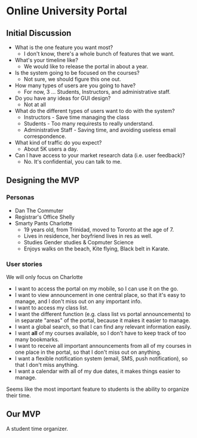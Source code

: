 # Online University Portal

## Initial Discussion

  * What is the one feature you want most?
    * I don't know, there's a whole bunch of features that we want.
  * What's your timeline like?
    * We would like to release the portal in about a year.
  * Is the system going to be focused on the courses?
    * Not sure, we should figure this one out.
  * How many types of users are you going to have?
    * For now, 3 ... Students, Instructors, and administrative staff.
  * Do you have any ideas for GUI design?
    * Not at all
  * What do the different types of users want to do with the system?
    * Instructors - Save time managing the class
    * Students - Too many requirests to really understand.
    * Administrative Staff - Saving time, and avoiding useless email correspondence.
  * What kind of traffic do you expect?
    * About 5K users a day.
  * Can I have access to your market research data (i.e. user feedback)?
    * No. It's confidential, you can talk to me.


## Designing the MVP

### Personas

 * Dan The Commuter
 * Registrar's Office Shelly
 * Smarty Pants Charlotte
   * 19 years old, from Trinidad, moved to Toronto at the age of 7.
   * Lives in residence, her boyfriend lives in res as well.
   * Studies Gender studies & Copmuter Science
   * Enjoys walks on the beach, Kite flying, Black belt in Karate.

### User stories

We will only focus on Charlotte

 * I want to access the portal on my mobile, so I can use it on the go.
 * I want to view announcement in one central place, so that it's easy to manage, and I don't miss out on any important info.
 * I want to access my class list.
 * I want the different function (e.g. class list vs portal announcements) to in separate "areas" of the portal, because it makes it easier to manage.
 * I want a global search, so that I can find any relevant information easily.
 * I want **all** of my courses available, so I don't have to keep track of too many bookmarks.
 * I want to receive all important announcements from all of my courses in one place in the portal, so that I don't miss out on anything.
 * I want a flexible notification system (email, SMS, push notification), so that I don't miss anything.
 * I want a calendar with all of my due dates, it makes things easier to manage.
 
Seems like the most important feature to students is the ability to organize their time.

## Our MVP

A student time organizer.
